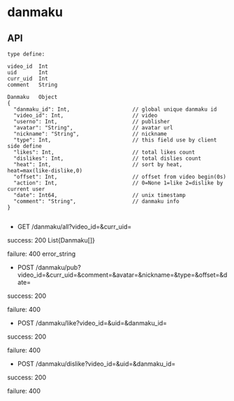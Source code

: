 # danmaku

## API

```
type define:

video_id  Int
uid       Int
curr_uid  Int
comment   String

Danmaku   Object
{
  "danmaku_id": Int,                    // global unique danmaku id
  "video_id": Int,                      // video
  "userno": Int,                        // publisher
  "avatar": "String",                   // avatar url 
  "nickname": "String",                 // nickname
  "type": Int,                          // this field use by client side define
  "likes": Int,                         // total likes count
  "dislikes": Int,                      // total dislies count
  "heat": Int,                          // sort by heat, heat=max(like-dislike,0)
  "offset": Int,                        // offset from video begin(0s)
  "action": Int,                        // 0=None 1=like 2=dislike by current user
  "date": Int64,                        // unix timestamp
  "comment": "String",                  // danmaku info
}


```

- GET /danmaku/all?video_id=&curr_uid=

success: 200 List{Danmaku[]}

failure: 400 error_string

- POST /danmaku/pub?video_id=&curr_uid=&comment=&avatar=&nickname=&type=&offset=&date=

success: 200

failure: 400

- POST /danmaku/like?video_id=&uid=&danmaku_id=

success: 200

failure: 400

- POST /danmaku/dislike?video_id=&uid=&danmaku_id=

success: 200

failure: 400

